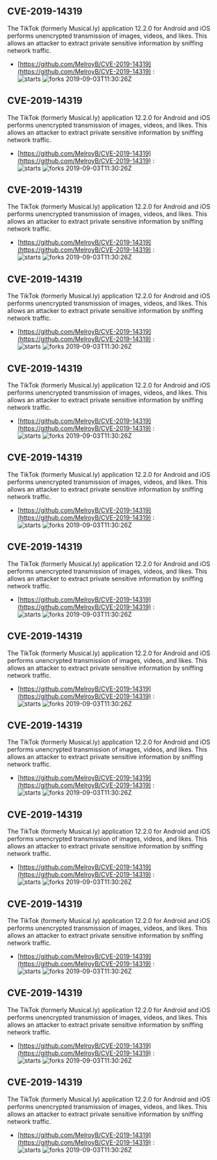 ## CVE-2019-14319
 The TikTok (formerly Musical.ly) application 12.2.0 for Android and iOS performs unencrypted transmission of images, videos, and likes. This allows an attacker to extract private sensitive information by sniffing network traffic.

- [https://github.com/MelroyB/CVE-2019-14319](https://github.com/MelroyB/CVE-2019-14319) :  
![starts](https://img.shields.io/github/stars/MelroyB/CVE-2019-14319.svg) 
![forks](https://img.shields.io/github/forks/MelroyB/CVE-2019-14319.svg) 
2019-09-03T11:30:26Z

## CVE-2019-14319
 The TikTok (formerly Musical.ly) application 12.2.0 for Android and iOS performs unencrypted transmission of images, videos, and likes. This allows an attacker to extract private sensitive information by sniffing network traffic.

- [https://github.com/MelroyB/CVE-2019-14319](https://github.com/MelroyB/CVE-2019-14319) :  
![starts](https://img.shields.io/github/stars/MelroyB/CVE-2019-14319.svg) 
![forks](https://img.shields.io/github/forks/MelroyB/CVE-2019-14319.svg) 
2019-09-03T11:30:26Z

## CVE-2019-14319
 The TikTok (formerly Musical.ly) application 12.2.0 for Android and iOS performs unencrypted transmission of images, videos, and likes. This allows an attacker to extract private sensitive information by sniffing network traffic.

- [https://github.com/MelroyB/CVE-2019-14319](https://github.com/MelroyB/CVE-2019-14319) :  
![starts](https://img.shields.io/github/stars/MelroyB/CVE-2019-14319.svg) 
![forks](https://img.shields.io/github/forks/MelroyB/CVE-2019-14319.svg) 
2019-09-03T11:30:26Z

## CVE-2019-14319
 The TikTok (formerly Musical.ly) application 12.2.0 for Android and iOS performs unencrypted transmission of images, videos, and likes. This allows an attacker to extract private sensitive information by sniffing network traffic.

- [https://github.com/MelroyB/CVE-2019-14319](https://github.com/MelroyB/CVE-2019-14319) :  
![starts](https://img.shields.io/github/stars/MelroyB/CVE-2019-14319.svg) 
![forks](https://img.shields.io/github/forks/MelroyB/CVE-2019-14319.svg) 
2019-09-03T11:30:26Z

## CVE-2019-14319
 The TikTok (formerly Musical.ly) application 12.2.0 for Android and iOS performs unencrypted transmission of images, videos, and likes. This allows an attacker to extract private sensitive information by sniffing network traffic.

- [https://github.com/MelroyB/CVE-2019-14319](https://github.com/MelroyB/CVE-2019-14319) :  
![starts](https://img.shields.io/github/stars/MelroyB/CVE-2019-14319.svg) 
![forks](https://img.shields.io/github/forks/MelroyB/CVE-2019-14319.svg) 
2019-09-03T11:30:26Z

## CVE-2019-14319
 The TikTok (formerly Musical.ly) application 12.2.0 for Android and iOS performs unencrypted transmission of images, videos, and likes. This allows an attacker to extract private sensitive information by sniffing network traffic.

- [https://github.com/MelroyB/CVE-2019-14319](https://github.com/MelroyB/CVE-2019-14319) :  
![starts](https://img.shields.io/github/stars/MelroyB/CVE-2019-14319.svg) 
![forks](https://img.shields.io/github/forks/MelroyB/CVE-2019-14319.svg) 
2019-09-03T11:30:26Z

## CVE-2019-14319
 The TikTok (formerly Musical.ly) application 12.2.0 for Android and iOS performs unencrypted transmission of images, videos, and likes. This allows an attacker to extract private sensitive information by sniffing network traffic.

- [https://github.com/MelroyB/CVE-2019-14319](https://github.com/MelroyB/CVE-2019-14319) :  
![starts](https://img.shields.io/github/stars/MelroyB/CVE-2019-14319.svg) 
![forks](https://img.shields.io/github/forks/MelroyB/CVE-2019-14319.svg) 
2019-09-03T11:30:26Z

## CVE-2019-14319
 The TikTok (formerly Musical.ly) application 12.2.0 for Android and iOS performs unencrypted transmission of images, videos, and likes. This allows an attacker to extract private sensitive information by sniffing network traffic.

- [https://github.com/MelroyB/CVE-2019-14319](https://github.com/MelroyB/CVE-2019-14319) :  
![starts](https://img.shields.io/github/stars/MelroyB/CVE-2019-14319.svg) 
![forks](https://img.shields.io/github/forks/MelroyB/CVE-2019-14319.svg) 
2019-09-03T11:30:26Z

## CVE-2019-14319
 The TikTok (formerly Musical.ly) application 12.2.0 for Android and iOS performs unencrypted transmission of images, videos, and likes. This allows an attacker to extract private sensitive information by sniffing network traffic.

- [https://github.com/MelroyB/CVE-2019-14319](https://github.com/MelroyB/CVE-2019-14319) :  
![starts](https://img.shields.io/github/stars/MelroyB/CVE-2019-14319.svg) 
![forks](https://img.shields.io/github/forks/MelroyB/CVE-2019-14319.svg) 
2019-09-03T11:30:26Z

## CVE-2019-14319
 The TikTok (formerly Musical.ly) application 12.2.0 for Android and iOS performs unencrypted transmission of images, videos, and likes. This allows an attacker to extract private sensitive information by sniffing network traffic.

- [https://github.com/MelroyB/CVE-2019-14319](https://github.com/MelroyB/CVE-2019-14319) :  
![starts](https://img.shields.io/github/stars/MelroyB/CVE-2019-14319.svg) 
![forks](https://img.shields.io/github/forks/MelroyB/CVE-2019-14319.svg) 
2019-09-03T11:30:26Z

## CVE-2019-14319
 The TikTok (formerly Musical.ly) application 12.2.0 for Android and iOS performs unencrypted transmission of images, videos, and likes. This allows an attacker to extract private sensitive information by sniffing network traffic.

- [https://github.com/MelroyB/CVE-2019-14319](https://github.com/MelroyB/CVE-2019-14319) :  
![starts](https://img.shields.io/github/stars/MelroyB/CVE-2019-14319.svg) 
![forks](https://img.shields.io/github/forks/MelroyB/CVE-2019-14319.svg) 
2019-09-03T11:30:26Z

## CVE-2019-14319
 The TikTok (formerly Musical.ly) application 12.2.0 for Android and iOS performs unencrypted transmission of images, videos, and likes. This allows an attacker to extract private sensitive information by sniffing network traffic.

- [https://github.com/MelroyB/CVE-2019-14319](https://github.com/MelroyB/CVE-2019-14319) :  
![starts](https://img.shields.io/github/stars/MelroyB/CVE-2019-14319.svg) 
![forks](https://img.shields.io/github/forks/MelroyB/CVE-2019-14319.svg) 
2019-09-03T11:30:26Z

## CVE-2019-14319
 The TikTok (formerly Musical.ly) application 12.2.0 for Android and iOS performs unencrypted transmission of images, videos, and likes. This allows an attacker to extract private sensitive information by sniffing network traffic.

- [https://github.com/MelroyB/CVE-2019-14319](https://github.com/MelroyB/CVE-2019-14319) :  
![starts](https://img.shields.io/github/stars/MelroyB/CVE-2019-14319.svg) 
![forks](https://img.shields.io/github/forks/MelroyB/CVE-2019-14319.svg) 
2019-09-03T11:30:26Z

